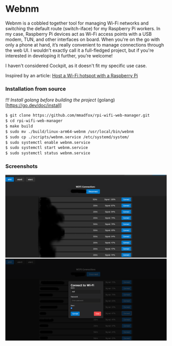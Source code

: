 # Webnm 

Webnm is a cobbled together tool for managing Wi-Fi networks and switching the default route (switch-iface) for my Raspberry Pi workers. In my case, Raspberry Pi devices act as Wi-Fi access points with a USB modem, TUN, and other interfaces on board. When you're on the go with only a phone at hand, it’s really convenient to manage connections through the web UI. I wouldn't exactly call it a full-fledged project, but if you're interested in developing it further, you’re welcome!

I haven't considered Cockpit, as it doesn't fit my specific use case.

Inspired by an article:
[Host a Wi-Fi hotspot with a Raspberry Pi](https://www.raspberrypi.com/tutorials/host-a-hotel-wifi-hotspot/)

### Installation from source 
*!!! Install golang before building the project* (golang)[https://go.dev/doc/install]

```bash
$ git clone https://github.com/mmadfox/rpi-wifi-web-manager.git
$ cd rpi-wifi-web-manager
$ make build
$ sudo mv ./build/linux-arm64-webnm /usr/local/bin/webnm
$ sudo cp ./scripts/webnm.service /etc/systemd/system/
$ sudo systemctl enable webnm.service
$ sudo systemctl start webnm.service
$ sudo systemctl status webnm.service
```
### Screenshots
![List](docs/images/webnm1.png)
![New connection](docs/images/webnm2.png)